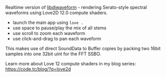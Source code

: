 Realtime version of [libdjwaveform](https://github.com/turbo/libdjwaveform) - rendering Serato-style spectral waveforms using Love2D 12.0 compute shaders.

* launch the main app using `love .`
* use space to pause/play the mix of all stems
* use scroll to zoom each waveform
* use click-and-drag to pan each waveform

This makes use of direct SoundData to Buffer copies by packing two 16bit samples into one 32bit uint for the FFT SSBO.

Learn more about Love 12 compute shaders in my blog series: https://code.tc/blog/?q=love2d